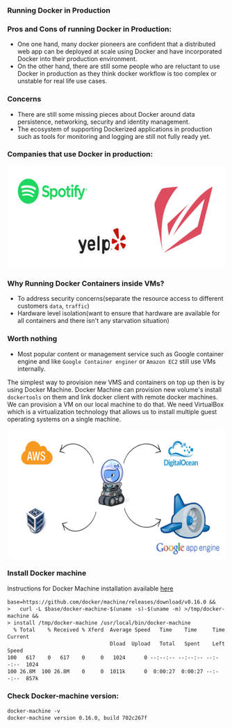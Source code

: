 ### Running Docker in Production

### Pros and Cons of running Docker in Production:

  - One one hand, many docker pioneers are confident that a
distributed web app can be deployed at scale using Docker and
have incorporated Docker into their production environment.
  - On the other hand, there are still some people who are
reluctant to use Docker in production as they think docker
workflow is too complex or unstable for real life use cases.

### Concerns

  - There are still some missing pieces about Docker around data
persistence, networking, security and identity management.
  - The ecosystem of supporting Dockerized applications in
production such as tools for monitoring and logging are still
not fully ready yet.

### Companies that use Docker in production:

![IMG](https://github.com/mpruna/Docker_Recipies/blob/master/images/prod_docker_companies.png)

### Why Running Docker Containers inside VMs?
  - To address security concerns(separate the resource access to different customers `data`, `traffic`)
  - Hardware level isolation(want to ensure that hardware are available for all containers and there isn't any starvation situation)

### Worth nothing

  - Most popular content or management service such as Google container engine and like `Google Container enginer` or `Amazon EC2` still use VMs internally.

The simplest way to provision new VMS and containers on top up then is by using Docker Machine.
Docker Machine can provision new volume's install `dockertools` on them and link docker client with remote docker machines.
We can provision a VM on our local machine to do that. We need VirtualBox which is a virtualization technology that allows us to install multiple guest operating systems on a single machine.

![IMG](https://github.com/mpruna/Docker_Recipies/blob/master/images/docker_machine.png)


### Install Docker machine

Instructions for Docker Machine installation available [here](https://docs.docker.com/machine/install-machine/#install-machine-directly)

```
base=https://github.com/docker/machine/releases/download/v0.16.0 &&
>   curl -L $base/docker-machine-$(uname -s)-$(uname -m) >/tmp/docker-machine &&
> install /tmp/docker-machine /usr/local/bin/docker-machine
  % Total    % Received % Xferd  Average Speed   Time    Time     Time  Current
                                 Dload  Upload   Total   Spent    Left  Speed
100   617    0   617    0     0   1024      0 --:--:-- --:--:-- --:--:--  1024
100 26.8M  100 26.8M    0     0  1011k      0  0:00:27  0:00:27 --:--:--  857k
```

### Check Docker-machine version:

```
docker-machine -v
docker-machine version 0.16.0, build 702c267f
```
